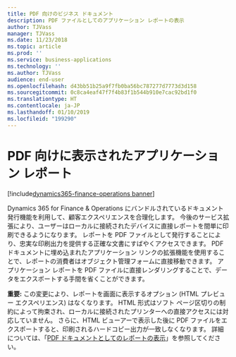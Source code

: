 ```yaml
---
title: PDF 向けのビジネス ドキュメント
description: PDF ファイルとしてのアプリケーション レポートの表示
author: TJVass
manager: TJVass
ms.date: 11/23/2018
ms.topic: article
ms.prod: ''
ms.service: business-applications
ms.technology: ''
ms.author: TJVass
audience: end-user
ms.openlocfilehash: d43bb51b25a9f7fb0ba56bc787277d7773d3d158
ms.sourcegitcommit: 0c8ca4eaf47f7f4b83f1b544b910e7cac92bd1f0
ms.translationtype: HT
ms.contentlocale: ja-JP
ms.lasthandoff: 01/10/2019
ms.locfileid: "199290"
---
```

#  <a name="application-reports-rendered-direct-to-pdf"></a>PDF 向けに表示されたアプリケーション レポート 

[!include[dynamics365-finance-operations banner](../includes/dynamics365-finance-operations.md)]

Dynamics 365 for Finance & Operations にバンドルされているドキュメント発行機能を利用して、顧客エクスペリエンスを合理化します。  今後のサービス拡張により、ユーザーはローカルに接続されたデバイスに直接レポートを間単に印刷できるようになります。  レポートを PDF ファイルとして発行することにより、忠実な印刷出力を提供する正確な文書にすばやくアクセスできます。  PDF ドキュメントに埋め込まれたアプリケーション リンクの拡張機能を使用することで、レポートの消費者はオブジェクト管理フォームに直接移動できます。  アプリケーション レポートを PDF ファイルに直接レンダリングすることで、データをエクスポートする手間を省くことができます。

**重要:** この変更により、レポートを画面に表示するオプション (HTML プレビュー エクスペリエンス) はなくなります。  HTML 形式はソフト ページ区切りの制約によって拘束され、ローカルに接続されたプリンターへの直接アクセスには対応していません。  さらに、HTML ビューアーで表示した後に PDF ファイルをエクスポートすると、印刷されるハードコピー出力が一致しなくなります。  詳細については、「[PDF ドキュメントとしてのレポートの表示](https://community.dynamics.com/365/financeandoperations/b/powerbianalyticsandreporting/archive/2018/10/30/viewing-reports-as-pdf-document)」を参照してください。
